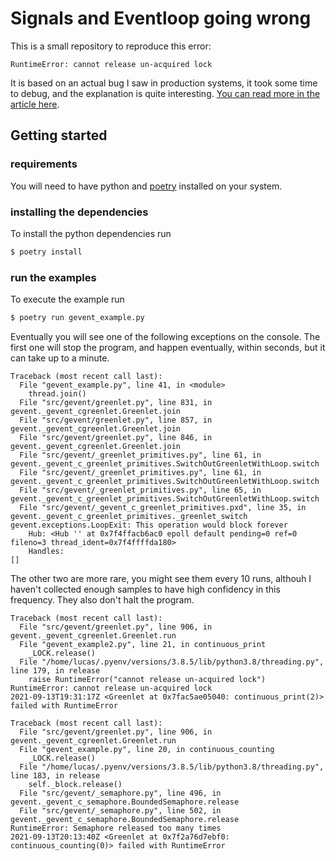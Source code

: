 
# Signals and Eventloop going wrong

This is a small repository to reproduce this error:
```
RuntimeError: cannot release un-acquired lock
```

It is based on an actual bug I saw in production systems, it took some time to debug,
and the explanation is quite interesting. [You can read more in the article here](https://betterprogramming.pub/how-i-solved-a-challenging-concurrency-bug-in-python-cbf635d4bea9?sk=9eea8d7c854c052485e6a58afe0d41b7).

## Getting started 

### requirements

You will need to have python and [poetry](https://python-poetry.org/docs/#installation) installed on your system.

### installing the dependencies

To install the python dependencies run
```bash
$ poetry install
```

### run the examples

To execute the example run
```bash
$ poetry run gevent_example.py
```

Eventually you will see one of the following exceptions on the console. The first one will stop the program, and happen eventually, within seconds, but it can take up to a minute.

```
Traceback (most recent call last):
  File "gevent_example.py", line 41, in <module>
    thread.join()
  File "src/gevent/greenlet.py", line 831, in gevent._gevent_cgreenlet.Greenlet.join
  File "src/gevent/greenlet.py", line 857, in gevent._gevent_cgreenlet.Greenlet.join
  File "src/gevent/greenlet.py", line 846, in gevent._gevent_cgreenlet.Greenlet.join
  File "src/gevent/_greenlet_primitives.py", line 61, in gevent._gevent_c_greenlet_primitives.SwitchOutGreenletWithLoop.switch
  File "src/gevent/_greenlet_primitives.py", line 61, in gevent._gevent_c_greenlet_primitives.SwitchOutGreenletWithLoop.switch
  File "src/gevent/_greenlet_primitives.py", line 65, in gevent._gevent_c_greenlet_primitives.SwitchOutGreenletWithLoop.switch
  File "src/gevent/_gevent_c_greenlet_primitives.pxd", line 35, in gevent._gevent_c_greenlet_primitives._greenlet_switch
gevent.exceptions.LoopExit: This operation would block forever
	Hub: <Hub '' at 0x7f4ffacb6ac0 epoll default pending=0 ref=0 fileno=3 thread_ident=0x7f4ffffda180>
	Handles:
[]
```

The other two are more rare, you might see them every 10 runs, althouh I haven't collected enough samples to have high confidency in this frequency.
They also don't halt the program.

```
Traceback (most recent call last):
  File "src/gevent/greenlet.py", line 906, in gevent._gevent_cgreenlet.Greenlet.run
  File "gevent_example2.py", line 21, in continuous_print
    _LOCK.release()
  File "/home/lucas/.pyenv/versions/3.8.5/lib/python3.8/threading.py", line 179, in release
    raise RuntimeError("cannot release un-acquired lock")
RuntimeError: cannot release un-acquired lock
2021-09-13T19:31:17Z <Greenlet at 0x7fac5ae05040: continuous_print(2)> failed with RuntimeError
```


```
Traceback (most recent call last):
  File "src/gevent/greenlet.py", line 906, in gevent._gevent_cgreenlet.Greenlet.run
  File "gevent_example.py", line 20, in continuous_counting
    _LOCK.release()
  File "/home/lucas/.pyenv/versions/3.8.5/lib/python3.8/threading.py", line 183, in release
    self._block.release()
  File "src/gevent/_semaphore.py", line 496, in gevent._gevent_c_semaphore.BoundedSemaphore.release
  File "src/gevent/_semaphore.py", line 502, in gevent._gevent_c_semaphore.BoundedSemaphore.release
RuntimeError: Semaphore released too many times
2021-09-13T20:13:40Z <Greenlet at 0x7f2a76d7ebf0: continuous_counting(0)> failed with RuntimeError
```

